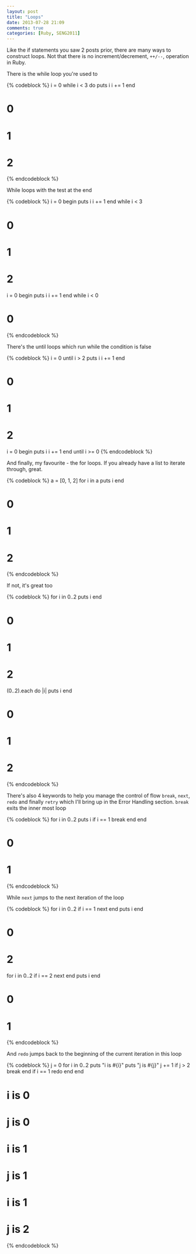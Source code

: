 ```yaml
---
layout: post
title: "Loops"
date: 2013-07-28 21:09
comments: true
categories: [Ruby, SENG2011]
---
```


Like the if statements you saw 2 posts prior, there are many ways to construct loops. Not that there is no increment/decrement, ```++/--```, operation in Ruby.

There is the while loop you're used to

{% codeblock %}
i = 0
while i < 3 do
  puts i
  i += 1
end
# 0
# 1
# 2
{% endcodeblock %}

While loops with the test at the end

{% codeblock %}
i = 0
begin
  puts i
  i += 1
end while i < 3
# 0
# 1
# 2

i = 0
begin
  puts i
  i += 1
end while i < 0
# 0
{% endcodeblock %}

There's the until loops which run while the condition is false

{% codeblock %}
i = 0
until i > 2
  puts i
  i += 1
end
# 0
# 1
# 2

i = 0
begin
  puts i
  i += 1
end until i >= 0
{% endcodeblock %}

And finally, my favourite - the for loops. If you already have a list to iterate through, great.

{% codeblock %}
a = [0, 1, 2]
for i in a
  puts i
end
# 0
# 1
# 2
{% endcodeblock %}

If not, it's great too

{% codeblock %}
for i in 0..2
  puts i
end
# 0
# 1
# 2

(0..2).each do |i|
  puts i
end
# 0
# 1
# 2
{% endcodeblock %}

There's also 4 keywords to help you manage the control of flow ```break```, ```next```, ```redo``` and finally ```retry``` which I'll bring up in the Error Handling section. ```break``` exits the inner most loop

{% codeblock %}
for i in 0..2
  puts i
  if i == 1
    break
  end
end
# 0
# 1
{% endcodeblock %}

While ```next``` jumps to the next iteration of the loop

{% codeblock %}
for i in 0..2
  if i == 1
    next
  end
  puts i
end
# 0
# 2

for i in 0..2
  if i == 2
    next
  end
  puts i
end
# 0
# 1
{% endcodeblock %}

And ```redo``` jumps back to the beginning of the current iteration in this loop

{% codeblock %}
j = 0
for i in 0..2
  puts "i is #{i}"
  puts "j is #{j}"
  j += 1
  if j > 2
    break
  end
  if i == 1
    redo
  end
end
# i is 0
# j is 0
# i is 1
# j is 1
# i is 1
# j is 2
{% endcodeblock %}